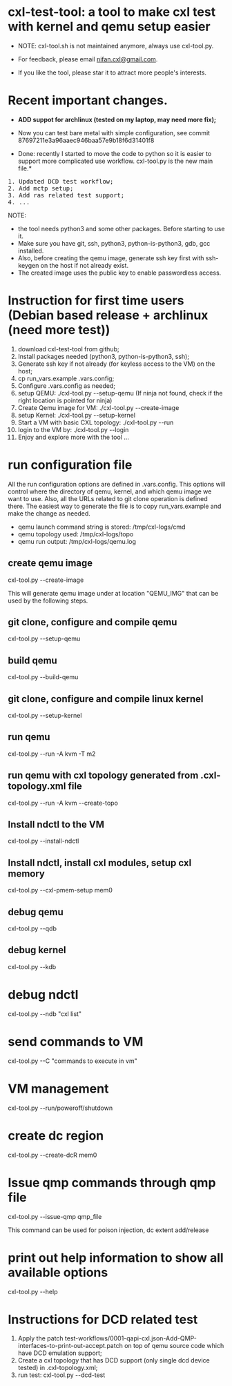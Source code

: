 # cxl-test-tool: a tool to make cxl test with kernel and qemu setup easier

* NOTE: cxl-tool.sh is not maintained anymore, always use cxl-tool.py.

* For feedback, please email nifan.cxl@gmail.com.
* If you like the tool, please star it to attract more people's interests.

# Recent important changes.

* **ADD suppot for archlinux (tested on my laptop, may need more fix);**

* Now you can test bare metal with simple configuration, see commit 87697211e3a96aaec946baa57e9b18f6d31401f8

* Done: recently I started to move the code to python so it is easier to support more complicated use workflow. cxl-tool.py is the new main file.*
<pre>
1. Updated DCD test workflow;
2. Add mctp setup;
3. Add ras related test support;
4. ...
</pre>

NOTE:

* the tool needs python3 and some other packages.  Before starting to use it.
* Make sure you have git, ssh, python3, python-is-python3, gdb, gcc installed.
* Also, before creating the qemu image, generate ssh key first with ssh-keygen on the host if not already exist.
* The created image uses the public key to enable passwordless access.

# Instruction for first time users (Debian based release + archlinux (need more test))
1. download cxl-test-tool from github;
2. Install packages needed (python3, python-is-python3, ssh);
3. Generate ssh key if not already (for keyless access to the VM) on the host;
4. cp run_vars.example .vars.config;
5. Configure .vars.config as needed;
6. setup QEMU: ./cxl-tool.py --setup-qemu (If ninja not found, check if the right location is pointed for ninja)
7. Create Qemu image for VM: ./cxl-tool.py --create-image
8. setup Kernel: ./cxl-tool.py --setup-kernel
9. Start a VM with basic CXL topology: ./cxl-tool.py --run
10. login to the VM by: ./cxl-tool.py --login
11. Enjoy and explore more with the tool ...

# run configuration file
All the run configuration options are defined in .vars.config. This options will control where the directory of qemu, kernel, and which qemu image we want to use.
Also, all the URLs related to git clone operation is defined there.
The easiest way to generate the file is to copy run_vars.example and make the change as needed.

* qemu launch command string is stored: /tmp/cxl-logs/cmd
* qemu topology used: /tmp/cxl-logs/topo
* qemu run output: /tmp/cxl-logs/qemu.log

## create qemu image
cxl-tool.py --create-image

This will generate qemu image under at location "QEMU_IMG"  that can be used by the following steps.

## git clone, configure and compile qemu
cxl-tool.py --setup-qemu

## build qemu
cxl-tool.py --build-qemu

## git clone, configure and compile linux kernel
cxl-tool.py --setup-kernel

## run qemu
cxl-tool.py --run -A kvm -T m2 

## run qemu with cxl topology generated from .cxl-topology.xml file
cxl-tool.py --run -A kvm --create-topo

## Install ndctl to the VM
cxl-tool.py --install-ndctl

## Install ndctl, install cxl modules, setup cxl memory
cxl-tool.py --cxl-pmem-setup mem0

## debug qemu
cxl-tool.py --qdb

## debug kernel
cxl-tool.py --kdb

# debug ndctl
cxl-tool.py --ndb "cxl list"

# send commands to VM
cxl-tool.py --C "commands to execute in vm"

# VM management
cxl-tool.py --run/poweroff/shutdown

# create dc region
cxl-tool.py --create-dcR mem0

# Issue qmp commands through qmp file
cxl-tool.py --issue-qmp qmp_file

This command can be used for poison injection, dc extent add/release

# print out help information to show all available options
cxl-tool.py --help

# Instructions for DCD related test
1. Apply the patch test-workflows/0001-qapi-cxl.json-Add-QMP-interfaces-to-print-out-accept.patch on top of qemu source code which have DCD emulation support;
2. Create a cxl topology that has DCD support (only single dcd device tested) in .cxl-topology.xml;
3. run test:  cxl-tool.py --dcd-test
